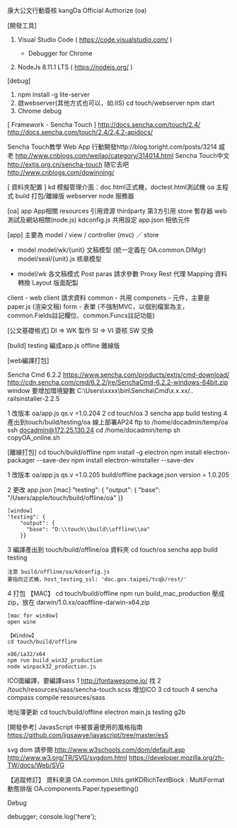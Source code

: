 康大公文行動簽核
kangDa Official Authorize (oa)

[開發工具]
1. Visual Studio Code ( https://code.visualstudio.com/ )
   + Debugger for Chrome

2. NodeJs 8.11.1 LTS ( https://nodejs.org/ )

[debug]
1. npm install -g lite-server
2. 啟webserver(其他方式也可以，如:IIS)
cd touch/webserver
npm start
3. Chrome debug

[ Framework - Sencha Touch ]
http://docs.sencha.com/touch/2.4/
http://docs.sencha.com/touch/2.4/2.4.2-apidocs/

Sencha Touch教學
Web App 行動開發http://blog.toright.com/posts/3214
威老 http://www.cnblogs.com/weilao/category/314014.html
Sencha Touch中文 http://extjs.org.cn/sencha-touch
随它去吧 http://www.cnblogs.com/dowinning/

[ 資料夾配置 ]
kd 模擬管理介面：doc.html正式機，doctest.html測試機
oa 主程式
build 打包/離線版
webserver node 服務器

[oa] 
app         App相關
resources   引用資源
thirdparty  第3方引用
store       暫存器
web         測試及網站相關(node.js)
kdconfig.js 共用設定
app.json    相依元件

[app]
主要為 model / view / controller (mvc) ／ store

- model
model/wk/{unit}       文稿模型 (統一定義在 OA.common.DIMgr)
model/seal/{unit}.js  核章模型

- model/wk 各文稿模式
Post paras 請求參數
Proxy      Rest 代理
Mapping    資料轉換
Layout     版面配製

client - web client 請求資料
common - 共用
componets - 元件，主要是 paper.js (渲染文稿)
form  - 表單 (不強制MVC，以個別檔案為主，common.Fields註記欄位、common.Funcs註記功能)

[公文基礎格式]
DI => WK  製作
SI => VI  簽核
SW        交換

[build] 
testing 編成app.js
offline 離線版

[web編譯打包]

Sencha Cmd 6.2.2
https://www.sencha.com/products/extjs/cmd-download/
http://cdn.sencha.com/cmd/6.2.2/jre/SenchaCmd-6.2.2-windows-64bit.zip
window 要增加環境變數 C:\Users\xxxx\bin\Sencha\Cmd\x.x.xx/..
railsinstaller-2.2.5

1	改版本	oa/app.js   qs.v =1.0.204
2	cd touch/oa
3	sencha app build testing
4	產出到touch/build/testing/oa
	線上部署AP24
	ftp to  /home/docadmin/temp/oa
	ssh docadmin@172.25.130.24
	cd /home/docadmin/temp
	sh copyOA_online.sh

[離線打包]
cd touch/build/offline
npm install -g electron
npm install electron-packager --save-dev
npm install electron-winstaller --save-dev

1	改版本
	oa/app.js   qs.v =1.0.205
	build/offline package.json  version = 1.0.205

2	更改 app.json
    [mac]
	"testing": {
    "output": {
      "base": "/Users/apple/touch/build/offline/oa"
    }}

    [window]
    "testing": {
        "output": {
          "base": "D:\\touch\\build\\offline\\oa"
        }}

3	編譯產出到 touch/build/offline/oa 資料夾
	cd touch/oa
	sencha app build testing

	注意 build/offline/oa/kdconfig.js
    要指向正式機，host_testing_ssl: 'doc.gov.taipei/tcqb/rest/'

4	打包
	【MAC】
	cd touch/build/offline
	npm run build_mac_production
	壓成zip，放在 darwin/1.0.xx/oaoffline-darwin-x64.zip

	[mac for window]
	open wine

	【Window】
	cd touch/build/offline
	
	x86/ia32/x64
	npm run build_win32_production  
	node winpack32_production.js
	
                                                                                                        

ICO圖編譯，要編譯sass
1	http://fontawesome.io/ 找
2	/touch/resources/sass/sencha-touch.scss 增加ICO
3	cd touch
4	sencha compass compile resources/sass

地址簿更新
cd touch/build/offline
electron main.js testing g2b

[開發參考]
JavasScript 中被普遍使用的風格指南
https://github.com/jigsawye/javascript/tree/master/es5

svg dom 請參閱
http://www.w3schools.com/dom/default.asp
http://www.w3.org/TR/SVG/svgdom.html
https://developer.mozilla.org/zh-TW/docs/Web/SVG

【追蹤修訂】
資料來源  OA.common.Utils.getKDRichTextBlock : MultiFormat
動態排版  OA.components.Paper.typesetting()


Debug

debugger;
console.log('here');